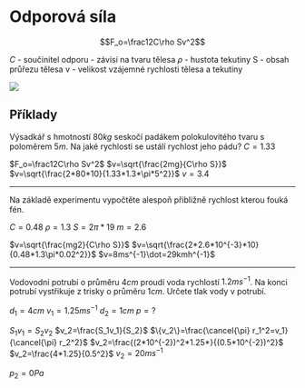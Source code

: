# Odporová síla

$$F_o=\frac12C\rho Sv^2$$

$C$ - součinitel odporu - závisí na tvaru tělesa
$\rho$ - hustota tekutiny
S - obsah průřezu tělesa
v - velikost vzájemné rychlosti tělesa a tekutiny

![](Pasted%20image%2020221129120128.png)


## Příklady

Výsadkář s hmotností $80kg$ seskočí padákem polokulovitého tvaru s poloměrem $5m$.
Na jaké rychlosti se ustálí rychlost jeho pádu?
$C=1.33$

$F_o=\frac12C\rho Sv^2$
$v=\sqrt{\frac{2mg}{C\rho S}}$
$v=\sqrt{\frac{2*80*10}{1.33*1.3*\pi*5^2}}$
$v=3.4$

---

Na základě experimentu vypočtěte alespoň přibližně rychlost kterou fouká fén.

$C=0.48$
$\rho=1.3$
$S=2\pi*19$
$m=2.6$

$v=\sqrt{\frac{mg2}{C\rho S}}$
$v=\sqrt{\frac{2*2.6*10^{-3}*10}{0.48*1.3\pi*0.02^2}}$
$v=8ms^{-1}\dot=29kmh^{-1}$


---

Vodovodní potrubí o průměru $4cm$ proudí voda rychlostí $1.2ms^{-1}$. Na konci potrubí vystřikuje z trisky o průměru $1cm$. Určete tlak vody v potrubí.

$d_1=4cm$
$v_1=1.25ms^{-1}$
$d_2=1cm$
$p=?$

$S_1v_1=S_2v_2$
$v_2=\frac{S_1v_1}{S_2}$
$\{v_2\}=\frac{\cancel{\pi} r_1^2=v_1}{\cancel{\pi} r_2^2}$
$v_2=\frac{(2*10^{-2})^2*1.25*}{(0.5*10^{-2})^2}$
$v_2=\frac{4*1.25}{0.5^2}$
$v_2=20ms^{-1}$

$p_2=0Pa$
